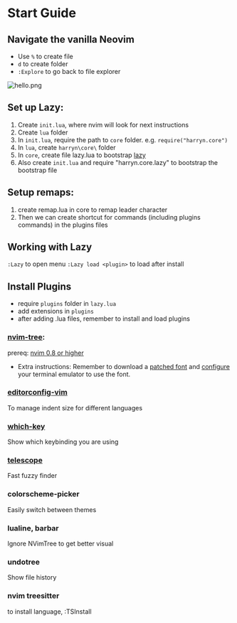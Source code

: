 # Start Guide

## Navigate the vanilla Neovim
- Use `%` to create file
- `d` to create folder
- `:Explore` to go back to file explorer

![hello.png](hello.png)

## Set up Lazy:
1. Create `init.lua`, where nvim will look for next instructions
2. Create `lua` folder
3. In `init.lua`, require the path to `core` folder. e.g. `require("harryn.core")`
4. In `lua`, create `harryn\core\` folder
5. In `core`, create file lazy.lua to bootstrap [lazy](https://github.com/folke/lazy.nvim)
6. Also create `init.lua` and require "harryn.core.lazy" to bootstrap the bootstrap file

## Setup remaps:
1. create remap.lua in core to remap leader character
2. Then we can create shortcut for commands (including plugins commands) in the plugins files

## Working with Lazy
`:Lazy` to open menu
`:Lazy load <plugin>` to load after install

## Install Plugins

- require `plugins` folder in `lazy.lua`
- add extensions in `plugins`
- after adding .lua files, remember to install and load plugins

### [nvim-tree](https://github.com/nvim-tree/nvim-tree.lua):
prereq: [nvim 0.8 or higher](https://github.com/neovim/neovim/releases)
- Extra instructions: Remember to download a [patched font](https://www.nerdfonts.com/font-downloads) and [configure](https://stackoverflow.com/questions/2054627/how-do-i-change-tab-size-in-vim) your terminal emulator to use the font.

### [editorconfig-vim](https://github.com/editorconfig/editorconfig-vim)
To manage indent size for different languages

### [which-key](https://github.com/folke/which-key.nvim)
Show which keybinding you are using

### [telescope](https://github.com/nvim-telescope/telescope.nvim)
Fast fuzzy finder

### colorscheme-picker
Easily switch between themes

### lualine, barbar 
Ignore NVimTree to get better visual

### undotree
Show file history

### nvim treesitter
to install language, :TSInstall <language>
